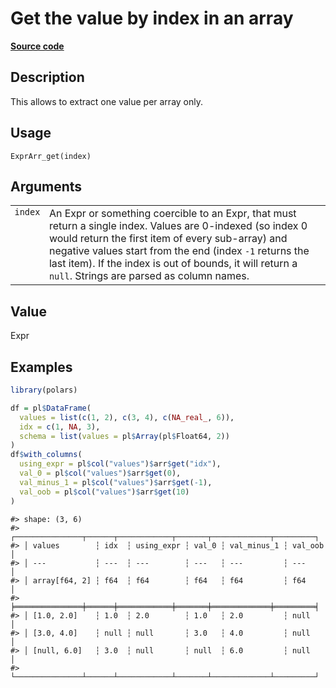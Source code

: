 

# Get the value by index in an array

[**Source code**](https://github.com/pola-rs/r-polars/tree/mkdocs-matrial-search-preview/R/expr__array.R#L159)

## Description

This allows to extract one value per array only.

## Usage

<pre><code class='language-R'>ExprArr_get(index)
</code></pre>

## Arguments

<table>
<tr>
<td style="white-space: nowrap; font-family: monospace; vertical-align: top">
<code id="ExprArr_get_:_index">index</code>
</td>
<td>
An Expr or something coercible to an Expr, that must return a single
index. Values are 0-indexed (so index 0 would return the first item of
every sub-array) and negative values start from the end (index
<code>-1</code> returns the last item). If the index is out of bounds,
it will return a <code>null</code>. Strings are parsed as column names.
</td>
</tr>
</table>

## Value

Expr

## Examples

``` r
library(polars)

df = pl$DataFrame(
  values = list(c(1, 2), c(3, 4), c(NA_real_, 6)),
  idx = c(1, NA, 3),
  schema = list(values = pl$Array(pl$Float64, 2))
)
df$with_columns(
  using_expr = pl$col("values")$arr$get("idx"),
  val_0 = pl$col("values")$arr$get(0),
  val_minus_1 = pl$col("values")$arr$get(-1),
  val_oob = pl$col("values")$arr$get(10)
)
```

    #> shape: (3, 6)
    #> ┌───────────────┬──────┬────────────┬───────┬─────────────┬─────────┐
    #> │ values        ┆ idx  ┆ using_expr ┆ val_0 ┆ val_minus_1 ┆ val_oob │
    #> │ ---           ┆ ---  ┆ ---        ┆ ---   ┆ ---         ┆ ---     │
    #> │ array[f64, 2] ┆ f64  ┆ f64        ┆ f64   ┆ f64         ┆ f64     │
    #> ╞═══════════════╪══════╪════════════╪═══════╪═════════════╪═════════╡
    #> │ [1.0, 2.0]    ┆ 1.0  ┆ 2.0        ┆ 1.0   ┆ 2.0         ┆ null    │
    #> │ [3.0, 4.0]    ┆ null ┆ null       ┆ 3.0   ┆ 4.0         ┆ null    │
    #> │ [null, 6.0]   ┆ 3.0  ┆ null       ┆ null  ┆ 6.0         ┆ null    │
    #> └───────────────┴──────┴────────────┴───────┴─────────────┴─────────┘
